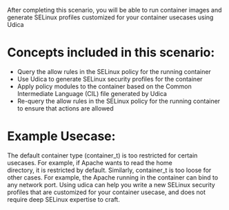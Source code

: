 After completing this scenario, you will be able to run container images and generate SELinux profiles customized 
for your container usecases using Udica

# Concepts included in this scenario:
* Query the allow rules in the SELinux policy for the running container
* Use Udica to generate SELinux security profiles for the container 
* Apply policy modules to the container based on the Common Intermediate Language (CIL) file generated by Udica
* Re-query the allow rules in the SELinux policy for the running container to ensure that actions are allowed

# Example Usecase:
The default container type (container_t) is too restricted for certain usecases. For example, if Apache wants to read the home  
directory, it is restricted by default. Similarly, container_t is too loose for other cases. For example, the Apache running in
the container can bind to any network port. Using udica can help you write a new SELinux security profiles that are customized for 
your container usecase, and does not require deep SELinux expertise to craft.
